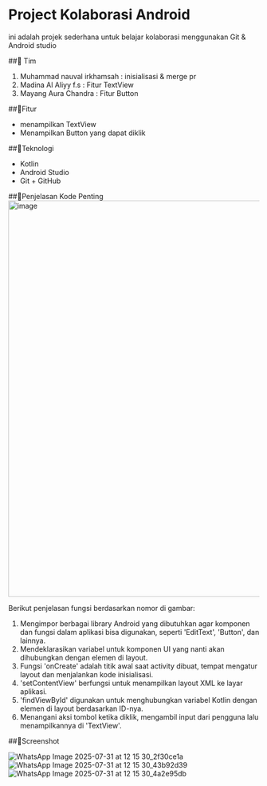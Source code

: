 # Project Kolaborasi Android
ini adalah projek sederhana untuk belajar kolaborasi menggunakan Git & Android studio

##👥 Tim
1. Muhammad nauval irkhamsah : inisialisasi & merge pr
2. Madina Al Aliyy f.s : Fitur TextView
3. Mayang Aura Chandra : Fitur Button

##📱Fitur
- menampilkan TextView
- Menampilkan Button yang dapat diklik

##🔧Teknologi
- Kotlin
- Android Studio
- Git + GitHub

##📸Penjelasan Kode Penting
<img width="796" height="793" alt="image" src="https://github.com/user-attachments/assets/ffffb1d5-d3c4-4163-833f-b65cf97ca3f7" />





Berikut penjelasan fungsi berdasarkan nomor di gambar:

1. Mengimpor berbagai library Android yang dibutuhkan agar komponen dan fungsi dalam aplikasi bisa digunakan, seperti 'EditText', 'Button', dan lainnya.
2. Mendeklarasikan variabel untuk komponen UI yang nanti akan dihubungkan dengan elemen di layout.
3. Fungsi 'onCreate' adalah titik awal saat activity dibuat, tempat mengatur layout dan menjalankan kode inisialisasi.
4. 'setContentView' berfungsi untuk menampilkan layout XML ke layar aplikasi.
5. 'findViewById' digunakan untuk menghubungkan variabel Kotlin dengan elemen di layout berdasarkan ID-nya.
6. Menangani aksi tombol ketika diklik, mengambil input dari pengguna lalu menampilkannya di 'TextView'.


##📸Screenshot




![WhatsApp Image 2025-07-31 at 12 15 30_2f30ce1a](https://github.com/user-attachments/assets/3b2d7585-a885-4056-ab0b-e2f4259d1b98)
![WhatsApp Image 2025-07-31 at 12 15 30_43b92d39](https://github.com/user-attachments/assets/4e586dc4-5d0c-4166-bcde-f82a4e3eb494)
![WhatsApp Image 2025-07-31 at 12 15 30_4a2e95db](https://github.com/user-attachments/assets/10e7ba91-f373-4961-b0c7-79bf8019e819)






